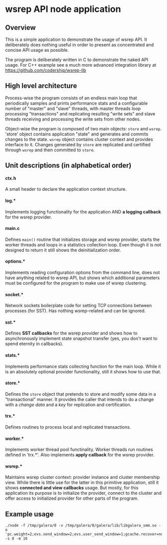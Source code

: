 # wsrep API node application

## Overview

This is a simple application to demonstrate the usage of wsrep API. It
deliberately does nothing useful in order to present as concentrated and
concise API usage as possible.

The program is deliberately written in C to demonstrate the naked API usage.
For C++ example see a much more advanced integration library at
https://github.com/codership/wsrep-lib

## High level architecture

Process-wise the program consists of an endless main loop that periodically
samples and prints performance stats and a configurable number of "master" and
"slave" threads, with master threads loop processing "transactions" and
replicating resulting "write sets" and slave threads receiving and processing
the write sets from other nodes.

Object-wise the program is composed of two main objects: `store` and `wsrep`.
'store' object contains application "state" and generates and commits changes
to the state. `wsrep` object contains cluster context and provides interface
to it. Changes generated by `store` are replicated and certified through
`wsrep` and then committed to `store`.

## Unit descriptions (in alphabetical order)

#### ctx.h
A small header to declare the application context structure.

#### log.*
Implements logging functionality for the application AND
**a logging callback** for the wsrep provider.

#### main.c
Defines `main()` routine that initializes storage and wsrep provider, starts
the worker threads and loops in a statistics collection loop. Even though it is
not designed to return it still shows the deinitialization order.

#### options.*
Implements reading configuration options from the command line, does not have
anything related to wsrep API, but shows which additional parameters must be
configured for the program to make use of wsrep clustering.

#### socket.*
Network sockets boilerplate code for setting TCP connections between processes
(for SST). Has nothing wsrep-related and can be ignored.

#### sst.*
Defines **SST callbacks** for the wsrep provider and shows how to asynchronously
implement state snapshot transfer (yes, you don't want to spend eternity in
callbacks).

#### stats.*
Implements performance stats collecting function for the main loop. While it is
an absolutely optional provider functionality, still it shows how to use that.

#### store.*
Defines the `store` object that pretends to store and modify some data in a
"transactional" manner. It provides the caller that intends to do a change with
a *change data* and a *key* for replication and certification.

#### trx.*
Defines routines to process local and replicated transactions.

#### worker.*
Implements worker thread pool functinality. Worker threads run routines defined
in 'trx.*'. Also implements **apply callback** for the wsrep provider.

#### wsrep.*
Maintains wsrep cluster context: provider instance and cluster membership view.
While there is little use for the latter in this primitive application, still
it shows **connected and view callbacks** usage. But mostly, for this
application its purpose is to initialize the provider, connect to the cluster
and offer access to initialized provider for other parts of the program.

## Example usage
```
./node -f /tmp/galera/0 -v /tmp/galera/0/galera/lib/libgalera_smm.so -o 'pc.weight=2;evs.send_window=2;evs.user_send_window=1;gcache.recover=no' -s 8 -m 16
```
